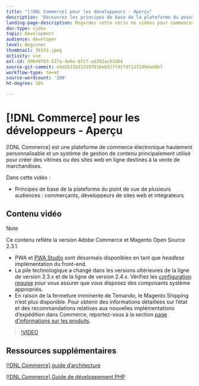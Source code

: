 ```yaml
---
title: "[!DNL Commerce] pour les développeurs - Aperçu"
description: 'Découvrez les principes de base de la plateforme du point de vue de plusieurs audiences : commerçants, développeurs de boutiques Internet et intégrateurs.'
landing-page-description: Regardez cette série de vidéos pour commencer votre projet de développement principal pour Commerce.
doc-type: video
topic: Development
audience: developer
level: Beginner
thumbnail: 36191.jpeg
activity: use
exl-id: d9049f03-537a-4e0e-8f17-ad392ac63d84
source-git-commit: e8d2631b31319701beb327f42fdf1372d9dad9b7
workflow-type: tm+mt
source-wordcount: '200'
ht-degree: 16%

---
```


# [!DNL Commerce] pour les développeurs - Aperçu

[!DNL Commerce] est une plateforme de commerce électronique hautement personnalisable et un système de gestion de contenu principalement utilisé pour créer des vitrines ou des sites web en ligne destinés à la vente de marchandises.

Dans cette vidéo :

- Principes de base de la plateforme du point de vue de plusieurs audiences : commerçants, développeurs de sites web et intégrateurs

## Contenu vidéo

>[!NOTE]
>
>Ce contenu reflète la version Adobe Commerce et Magento Open Source 2.3.1.
>
>- PWA et [PWA Studio](https://developer.adobe.com/commerce/pwa-studio/) sont désormais disponibles en tant que _headless_ implémentation du front-end.
>- La pile technologique a changé dans les versions ultérieures de la ligne de version 2.3.x et de la ligne de version 2.4.x. Vérifiez les [configuration requise](https://experienceleague.adobe.com/docs/commerce-operations/installation-guide/system-requirements.html) pour vous assurer que vous disposez des composants système appropriés.
>- En raison de la fermeture imminente de Temando, le Magento Shipping n’est plus disponible. Pour obtenir des informations détaillées sur l’état et des recommandations relatives aux nouvelles implémentations d’expédition dans Commerce, reportez-vous à la section [page d’informations sur les produits](https://business.adobe.com/products/magento/shipping.html).



>[!VIDEO](https://video.tv.adobe.com/v/36191?quality=12&learn=on)

## Ressources supplémentaires

[[!DNL Commerce] guide d’architecture](https://developer.adobe.com/commerce/php/architecture/)

[[!DNL Commerce] Guide de développement PHP](https://developer.adobe.com/commerce/php/development/)
